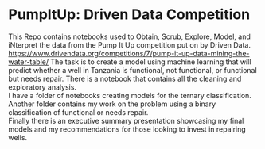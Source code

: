 # PumpItUp: Driven Data Competition
This Repo contains notebooks used to Obtain, Scrub, Explore, Model, and iNterpret the data from the Pump It Up competition put on by Driven Data. https://www.drivendata.org/competitions/7/pump-it-up-data-mining-the-water-table/
The task is to create a model using machine learning that will predict whether a well in Tanzania is functional, not functional, or functional but needs repair.
There is a notebook that contains all the cleaning and exploratory analysis.  
I have a folder of notebooks creating models for the ternary classification.  Another folder contains my work on the problem using a binary classification of functional or needs repair.  
Finally there is an executive summary presentation showcasing my final models and my recommendations for those looking to invest in repairing wells.

